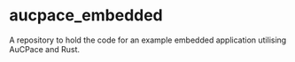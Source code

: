 # aucpace_embedded
A repository to hold the code for an example embedded application utilising AuCPace and Rust.
